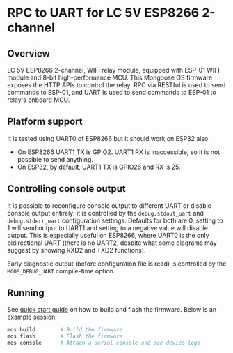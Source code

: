 # RPC to UART for LC 5V ESP8266 2-channel

## Overview

LC 5V ESP8266 2-channel, WIFI relay module, equipped with ESP-01 WIFI module and 8-bit high-performance MCU. This Mongoose OS firmware exposes the HTTP APIs to control the relay. RPC via RESTful is used to send commands to ESP-01, and UART is used to send commands to ESP-01 to relay's onboard MCU.

## Platform support

It is tested using UART0 of ESP8266 but it should work on ESP32 also.

- On ESP8266 UART1 TX is GPIO2. UART1 RX is inaccessible, so it is not
  possible to send anything.
- On ESP32, by default, UART1 TX is GPIO26 and RX is 25.

## Controlling console output

It is possible to reconfigure console output to different UART or disable
console output entirely: it is controlled by the `debug.stdout_uart` and
`debug.stderr_uart` configuration settings. Defaults for both are 0, setting
to 1 will send output to UART1 and setting to a negative value will disable
output. This is especially useful on ESP8266, where UART0 is the only
bidirectional UART (there is no UART2, despite what some diagrams may suggest
by showing RXD2 and TXD2 functions).

Early diagnostic output (before configuration file is read) is controlled by
the `MGOS_DEBUG_UART` compile-time option.

## Running

See [quick start guide](https://mongoose-os.com/docs/#/quickstart/)
on how to build and flash the firmware. Below is an example session:

```bash
mos build        # Build the firmware
mos flash        # Flash the firmware
mos console      # Attach a serial console and see device logs
```
